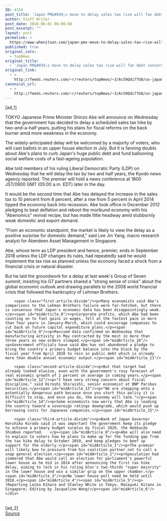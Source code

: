 ```yaml
---
ID: 4154
post_title: 'Japan PM&#039;s move to delay sales tax rise will fan debt concerns'
author: Staff Writer
post_date: 2016-06-01 06:00:08
post_excerpt: ""
layout: post
permalink: >
  https://www.whenitson.com/japan-pms-move-to-delay-sales-tax-rise-will-fan-debt-concerns/
published: true
original_cats:
  - topNews
original_title:
  - 'Japan PM&#039;s move to delay sales tax rise will fan debt concerns'
original_link:
  - >
    http://feeds.reuters.com/~r/reuters/topNews/~3/AcS9Qdi77G8/us-japan-economy-tax-idUSKCN0YN2W1
canonical_url:
  - >
    http://feeds.reuters.com/~r/reuters/topNews/~3/AcS9Qdi77G8/us-japan-economy-tax-idUSKCN0YN2W1
---
```

 [ad_1]
<br><div id="articleText">
<span id="midArticle_start"/>

<span id="midArticle_0"/><span class="focusParagraph" readability="5"><p><span class="articleLocation">TOKYO</span> Japanese Prime Minister Shinzo Abe will announce on Wednesday that the government has decided to delay a scheduled sales tax hike by two-and-a-half years, putting his plans for fiscal reforms on the back burner amid more weakness in the economy.</p></span><span id="midArticle_1"/><p>The widely-anticipated delay will be welcomed by a majority of voters, who will cast ballots in an upper house election in July. But it is fanning doubts about Abe's plans to curb Japan's huge public debt and fund ballooning social welfare costs of a fast-ageing population.</p><span id="midArticle_2"/><p>Abe told members of his ruling Liberal Democratic Party (LDP) on Wednesday that he will delay the tax by two and half years, the Kyodo news agency reported. The premier will hold a news conference at 1800 JST/0900 GMT  (05:00 a.m. EDT) later in the day.</p><span id="midArticle_3"/><p>It would be the second time that Abe has delayed the increase in the sales tax to 10 percent from 8 percent, after a rise from 5 percent in April 2014 tipped the economy back into recession. Abe took office in December 2012 pledging to beat deflation and reboot the moribund economy with his "Abenomics" revival recipe, but has made little headway amid stubbornly weak domestic and export demand. </p><span id="midArticle_4"/><p>"From an economic standpoint, the market is likely to view the delay as a positive surprise for domestic demand," said Lee Jin Yang, macro research analyst for Aberdeen Asset Management in Singapore.</p><span id="midArticle_5"/><p>Abe, whose term as LDP president and hence, premier, ends in September 2018 unless the LDP changes its rules, had repeatedly said he would implement the tax rise as planned unless the economy faced a shock from a financial crisis or natural disaster. </p><span id="midArticle_6"/><p>But he laid the groundwork for a delay at last week's Group of Seven summit, insisting his G7 partners shared a "strong sense of crisis" about the global economic outlook and drawing parallels to the 2008 world financial crisis that followed the bankruptcy of Lehman Brothers.</p><span id="midArticle_7"/>
        
        <span class="first-article-divide"/><p>Many economists said Abe's comparisons to the Lehman Brothers failure were far-fetched, but there is consensus that Japan's economic data has been disappointingly weak.</p><span id="midArticle_8"/><p>Corporate profits, which Abe had been counting on to fuel gains in wages, fell at the fastest pace in more than four years in January-March, which could encourage companies to cut back on future capital expenditure plans.</p><span id="midArticle_9"/><p>Revised data confirmed on Wednesday that manufacturing activity in May contracted by the most in more than three years as new orders slumped.</p><span id="midArticle_10"/><p>Government officials have said Abe has not abandoned a pledge to bring the country's primary budget balance into the black by the fiscal year from April 2020 to rein in public debt which is already more than double annual economic output.</p><span id="midArticle_11"/>
        
        <span class="second-article-divide"/><p>But that target had already looked elusive, even with the government's rosy forecast of real economic growth of 2 percent on average in coming years.</p><span id="midArticle_12"/><p>"I have very strong concern about fiscal discipline," said Hiroshi Shiraishi, senior economist at BNP Paribas Securities.</p><span id="midArticle_13"/><p>"We are stepping onto a potentially dangerous path because once you start this policy it is difficult to stop, and once you do, the economy will tank."</p><span id="midArticle_14"/><p>Some economists now worry that Abe is leading the country toward a sovereign ratings downgrade, which would push up borrowing costs for Japanese companies.</p><span id="midArticle_15"/>
        
        <span class="third-article-divide"/><p>Bank of Japan Governor Haruhiko Kuroda said it was important the government keep its pledge to achieve a primary budget surplus by fiscal 2020, the Hokkaido Shimbun reported.   </p><span id="midArticle_0"/><p>Abe will also need to explain to voters how he plans to make up for the funding gap from the tax hike delay to October 2019, and keep pledges to beef up support for the elderly.</p><span id="midArticle_1"/><p>The premier will likely bow to pressure from his coalition partner not to call a snap general election.</p><span id="midArticle_2"/><p>Speculation had simmered that Abe would call an election for parliament's powerful lower house as he did in 2014 after announcing the first tax hike delay, aiming to lock in his ruling bloc's two-thirds "super majority" in the lower house and win a similar grip on the upper chamber.</p><span id="midArticle_3"/><p>No lower house poll need be held until 2018.</p><span id="midArticle_4"/><span id="midArticle_5"/><p> (Reporting Leika Kihara and Stanley White in Tokyo, Masayuki Kitano in Singapore; Editing by Jacqueline Wong)</p><span id="midArticle_6"/></div>
<br>[ad_2]
<br><a href="http://feeds.reuters.com/~r/reuters/topNews/~3/AcS9Qdi77G8/us-japan-economy-tax-idUSKCN0YN2W1">Source </a>